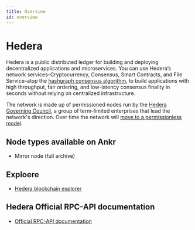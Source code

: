 ```yaml
---
title: Overview
id: overview
---
```


# Hedera

Hedera is a public distributed ledger for building and deploying decentralized applications and microservices. 
You can use Hedera’s network services–Cryptocurrency, Consensus, Smart Contracts, and File Service–atop the [hashgraph consensus algorithm](https://docs.hedera.com/guides/core-concepts/hashgraph-consensus-algorithms), to build applications with high throughput, fair ordering, and low-latency consensus finality in seconds without relying on centralized infrastructure.

The network is made up of permissioned nodes run by the [Hedera Governing Council](https://hedera.com/council), a group of term-limited enterprises that lead the network's direction. 
Over time the network will [move to a permissionless model](https://www.youtube.com/watch?v=QTNNYeSks-s).

## Node types available on Ankr
* Mirror node (full archive)

## Exploere
* [Hedera blockchain explorer](https://hash-hash.info/)

## Hedera Official RPC-API documentation
* [Official RPC-API documentation](https://docs.hedera.com/guides/)